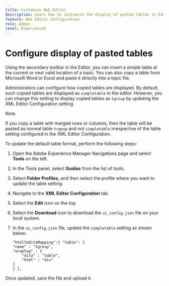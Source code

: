 ```yaml
---
title: Customize Web Editor
description: Learn how to customize the display of pasted tables in Editor
feature: Web Editor Configuration
role: Admin
level: Experienced
---
```

# Configure display of pasted tables

Using the secondary toolbar in the Editor, you can insert a simple table at the current or next valid location of a topic. You can also copy a table from Microsoft Word or Excel and paste it directly into a topic file.

Administrators can configure how copied tables are displayed. By default, such copied tables are displayed as `simpletable` in the editor. However, you can change this setting to display copied tables as `tgroup` by updating the XML Editor Configuration setting.

>[!NOTE]
>
> If you copy a table with merged rows or columns, then the table will be pasted as normal table `trgoup` and not `simpletable` irrespective of the table setting configured in the XML Editor Configuration. 

To update the default table format, perform the following steps:

1. Open the Adobe Experience Manager Navigations page and select **Tools** on the left.
2. In the Tools panel, select **Guides** from the list of tools.
3. Select **Folder Profiles**, and then select the profile where you want to update the table setting. 
4. Navigate to the **XML Editor Configuration** tab. 
5. Select the **Edit** icon on the top.
6. Select the **Download** icon to download the `ui_config.json` file on your local system. 
7. In the `ui_config.json` file, update the `simpletable` setting as shown below: 
 
    ```    
    "htmlToDitaMapping":{ "table": {
    "name" : "tgroup",
    "wrapTag" : {
        "dita" : "table",
        "html" : "div"
    }
    } },
    
    ```


Once updated, save the file and upload it.

